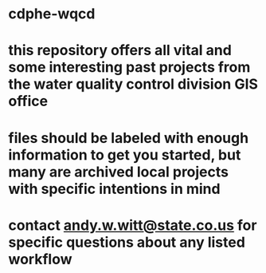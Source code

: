 # cdphe-wqcd

# this repository offers all vital and some interesting past projects from the water quality control division GIS office
# files should be labeled with enough information to get you started, but many are archived local projects with specific intentions in mind

# contact andy.w.witt@state.co.us for specific questions about any listed workflow
